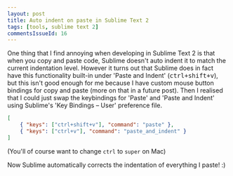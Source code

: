 ```yaml
---
layout: post
title: Auto indent on paste in Sublime Text 2
tags: [tools, sublime text 2]
commentsIssueId: 16
---
```


One thing that I find annoying when developing in Sublime Text 2 is that when you copy and paste code, Sublime doesn't auto indent it to match the current indentation level. However it turns out that Sublime does in fact have this functionality built-in under 'Paste and Indent' (<kbd>ctrl+shift+v</kbd>), but this isn't good enough for me because I have custom mouse button bindings for copy and paste (more on that in a future post). Then I realised that I could just swap the keybindings for 'Paste' and 'Paste and Indent' using Sublime's 'Key Bindings – User' preference file.

```json
[
    { "keys": ["ctrl+shift+v"], "command": "paste" },
    { "keys": ["ctrl+v"], "command": "paste_and_indent" }
]
```
(You'll of course want to change `ctrl` to `super` on Mac)

Now Sublime automatically corrects the indentation of everything I paste! :)

